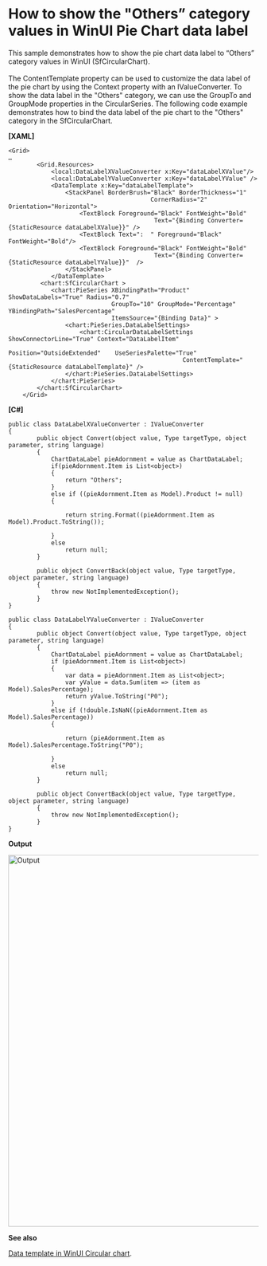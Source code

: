# How to show the "Others” category values in WinUI Pie Chart data label
This sample demonstrates how to show the pie chart data label to “Others” category values in WinUI (SfCircularChart).
<br><br>
The ContentTemplate property can be used to customize the data label of the pie chart by using the Context property with an IValueConverter. To show the data label in the "Others" category, we can use the GroupTo and GroupMode properties in the CircularSeries. The following code example demonstrates how to bind the data label of the pie chart to the "Others" category in the SfCircularChart.

**[XAML]**
```
<Grid>
…
        <Grid.Resources>
            <local:DataLabelXValueConverter x:Key="dataLabelXValue"/>
            <local:DataLabelYValueConverter x:Key="dataLabelYValue" />
            <DataTemplate x:Key="dataLabelTemplate">
                <StackPanel BorderBrush="Black" BorderThickness="1" 
                                        CornerRadius="2"         Orientation="Horizontal">
                    <TextBlock Foreground="Black" FontWeight="Bold" 
                                         Text="{Binding Converter={StaticResource dataLabelXValue}}" />
                    <TextBlock Text=":  " Foreground="Black" FontWeight="Bold"/>
                    <TextBlock Foreground="Black" FontWeight="Bold" 
                                         Text="{Binding Converter={StaticResource dataLabelYValue}}"  />
                </StackPanel>
            </DataTemplate>
         <chart:SfCircularChart >
            <chart:PieSeries XBindingPath="Product"  ShowDataLabels="True" Radius="0.7"
                             GroupTo="10" GroupMode="Percentage" YBindingPath="SalesPercentage"
                             ItemsSource="{Binding Data}" >
                <chart:PieSeries.DataLabelSettings>   
                    <chart:CircularDataLabelSettings ShowConnectorLine="True" Context="DataLabelItem" 
                                                 Position="OutsideExtended"    UseSeriesPalette="True" 
                                                 ContentTemplate="{StaticResource dataLabelTemplate}" />
                </chart:PieSeries.DataLabelSettings>
            </chart:PieSeries>
        </chart:SfCircularChart>
    </Grid>

```

**[C#]**
```
public class DataLabelXValueConverter : IValueConverter
{
        public object Convert(object value, Type targetType, object parameter, string language)
        {
            ChartDataLabel pieAdornment = value as ChartDataLabel;
            if(pieAdornment.Item is List<object>)
            {
                return "Others";
            }
            else if ((pieAdornment.Item as Model).Product != null)
            {

                return string.Format((pieAdornment.Item as Model).Product.ToString());

            }
            else
                return null;
        }

        public object ConvertBack(object value, Type targetType, object parameter, string language)
        {
            throw new NotImplementedException();
        }
}

public class DataLabelYValueConverter : IValueConverter
{
        public object Convert(object value, Type targetType, object parameter, string language)
        {
            ChartDataLabel pieAdornment = value as ChartDataLabel;
            if (pieAdornment.Item is List<object>)
            {
                var data = pieAdornment.Item as List<object>;
                var yValue = data.Sum(item => (item as Model).SalesPercentage);
                return yValue.ToString("P0");
            }
            else if (!double.IsNaN((pieAdornment.Item as Model).SalesPercentage))
            {

                return (pieAdornment.Item as Model).SalesPercentage.ToString("P0");

            }
            else
                return null;
        }

        public object ConvertBack(object value, Type targetType, object parameter, string language)
        {
            throw new NotImplementedException();
        }
}

```

**Output**

<img width="746" alt="Output" src="https://user-images.githubusercontent.com/105482474/231132237-e9c674a4-bb4c-487f-adc5-e7cb7dfe1e8f.png">

**See also**

[Data template in WinUI Circular chart](https://help.syncfusion.com/winui/circular-charts/datalabels#template).

